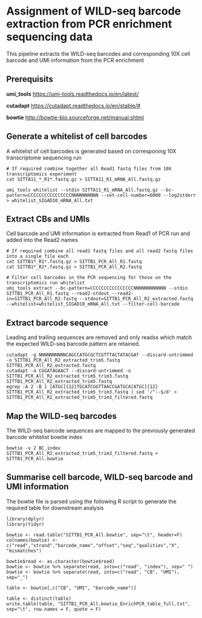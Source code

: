 # Assignment of WILD-seq barcode extraction from PCR enrichment sequencing data
This pipeline extracts the WILD-seq barcodes and corresponding 10X cell barcode and UMI information from the PCR enrichment

## Prerequisits

**umi_tools** https://umi-tools.readthedocs.io/en/latest/

**cutadapt** https://cutadapt.readthedocs.io/en/stable/#

**bowtie** http://bowtie-bio.sourceforge.net/manual.shtml

## Generate a whitelist of cell barcodes 
A whitelist of cell barcodes is generated based on corresponing 10X transcriptome sequencing run
```
# If required combine together all Read1 fastq files from 10X transcriptomics experiment
cat SITTA11_*_R1*.fastq.gz > SITTA11_R1_mRNA_All.fastq.gz

umi_tools whitelist --stdin SITTA11_R1_mRNA_All.fastq.gz --bc-pattern=CCCCCCCCCCCCCCCCNNNNNNNNNN --set-cell-number=6000 --log2stderr > whitelist_SIGAD10_mRNA_All.txt
```

## Extract CBs and UMIs 
Cell barcode and UMI information is extracted from Read1 of PCR run and added into the Read2 names
```
# If required combine all read1 fastq files and all read2 fastq files into a single file each
cat SITTB1*_R1*.fastq.gz > SITTB1_PCR_All_R1.fastq
cat SITTB1*_R2*.fastq.gz > SITTB1_PCR_All_R2.fastq

# Filter cell barcodes in the PCR sequencing for those on the transcriptomics run whitelist
umi_tools extract --bc-pattern=CCCCCCCCCCCCCCCCNNNNNNNNNNNN --stdin SITTB1_PCR_All_R1.fastq --read2-stdout --read2-in=SITTB1_PCR_All_R2.fastq --stdout=SITTB1_PCR_All_R2_extracted.fastq --whitelist=whitelist_SIGAD10_mRNA_All.txt --filter-cell-barcode
```

## Extract barcode sequence 
Leading and trailing sequences are removed and only readss which match the expected WILD-seq barcode pattern are retained.
```
cutadapt -g NNNNNNNNNNCAGCCATGCGCTCGTTTACTATACGAT --discard-untrimmed -o SITTB1_PCR_All_R2_extracted_trim5.fastq SITTB1_PCR_All_R2_extracted.fastq
cutadapt -a CGGATAGAACT --discard-untrimmed -o SITTB1_PCR_All_R2_extracted_trim5_trim3.fastq SITTB1_PCR_All_R2_extracted_trim5.fastq
egrep -A 2 -B 1 [ATGC]{12}TGCATCGGTTAACCGATGCA[ATGC]{12} SITTB1_PCR_All_R2_extracted_trim5_trim3.fastq | sed '/^--$/d' > SITTB1_PCR_All_R2_extracted_trim5_trim3_filtered.fastq
```

## Map the WILD-seq barcodes
The WILD-seq barcode sequences are mapped to the previously generated barcode whitelist bowtie index
```
bowtie -v 2 BC_index SITTB1_PCR_All_R2_extracted_trim5_trim3_filtered.fastq > SITTB1_PCR_All.bowtie
```

## Summarise cell barcode, WILD-seq barcode and UMI information
The bowtie file is parsed using the following R script to generate the required table for downstream analysis
```
library(dplyr)
library(tidyr)

bowtie <- read.table("SITTB1_PCR_All.bowtie", sep="\t", header=F)
colnames(bowtie) <- c("read","strand","barcode_name","offset","seq","qualities","X", "mismatches")

bowtie$read <- as.character(bowtie$read)
bowtie <- bowtie %>% separate(read, into=c("read", "index"), sep=" ")
bowtie <- bowtie %>% separate(read, into=c("read", "CB", "UMI"), sep="_")

table <- bowtie[,c("CB", "UMI", "barcode_name")]

table <- distinct(table)
write.table(table, "SITTB1_PCR_All.bowtie_EnrichPCR_table_full.txt", sep="\t", row.names = F, quote = F)
```


